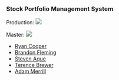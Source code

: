 ### Stock Portfolio Management System

Production: <img src="https://api.travis-ci.com/Coopss/SPMS.svg?token=DBTX88UTJaA59sWpsN9Y&branch=production">

Master: <img src="https://api.travis-ci.com/Coopss/SPMS.svg?token=DBTX88UTJaA59sWpsN9Y&branch=master">


* [Ryan Cooper](https://github.com/Coopss)
* [Brandon Fleming](https://github.com/RodianRomeo)
* [Steven Aque](https://github.com/mattadik123)
* [Terence Brewer](https://github.com/tbrewerDNM)
* [Adam Merrill](https://github.com/Aptimex)
